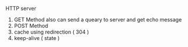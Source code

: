 HTTP server 

1. GET Method
also can send a queary to server and get echo message 
2. POST Method
3. cache using redirection ( 304 )
4. keep-alive ( state )
